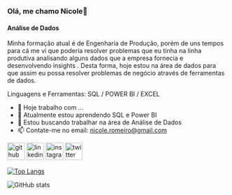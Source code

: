 ### Olá, me chamo Nicole👋
#### Análise de Dados
Minha formação atual é de Engenharia de Produção, porém de uns tempos para cá me vi que poderia resolver problemas que eu tinha na linha produtiva analisando alguns dados que a empresa fornecia e desenvolvendo insights . Desta forma, hoje estou na área de dados para que assim eu possa resolver problemas de negócio através de ferramentas de dados.

Linguagens e Ferramentas: SQL / POWER BI / EXCEL

- 🔭 Hoje trabalho com ... 
- 🌱 Atualmente estou aprendendo SQL e Power BI 
- 👯 Estou buscando trabalhar na área de Análise de Dados 
- 📫 Contate-me no email: nicole.romeiro@gmail.com 


[<img src='https://cdn.jsdelivr.net/npm/simple-icons@3.0.1/icons/github.svg' alt='github' height='40'>](https://github.com/NicoleRomeiro)  [<img src='https://cdn.jsdelivr.net/npm/simple-icons@3.0.1/icons/linkedin.svg' alt='linkedin' height='40'>](https://www.linkedin.com/in/https://https://www.linkedin.com/in/nicole-romeiro-2a6a611a1/)  [<img src='https://cdn.jsdelivr.net/npm/simple-icons@3.0.1/icons/instagram.svg' alt='instagram' height='40'>](https://www.instagram.com/https://instagram.com/nicoleromeiro?igshid=ZDdkNTZiNTM=/)  [<img src='https://cdn.jsdelivr.net/npm/simple-icons@3.0.1/icons/twitter.svg' alt='twitter' height='40'>](https://twitter.com/Nicole_Romeiro)  

[![Top Langs](https://github-readme-stats.vercel.app/api/top-langs/?username=NicoleRomeiro)](https://github.com/anuraghazra/github-readme-stats)

![GitHub stats](https://github-readme-stats.vercel.app/api?username=NicoleRomeiro&show_icons=true)  
